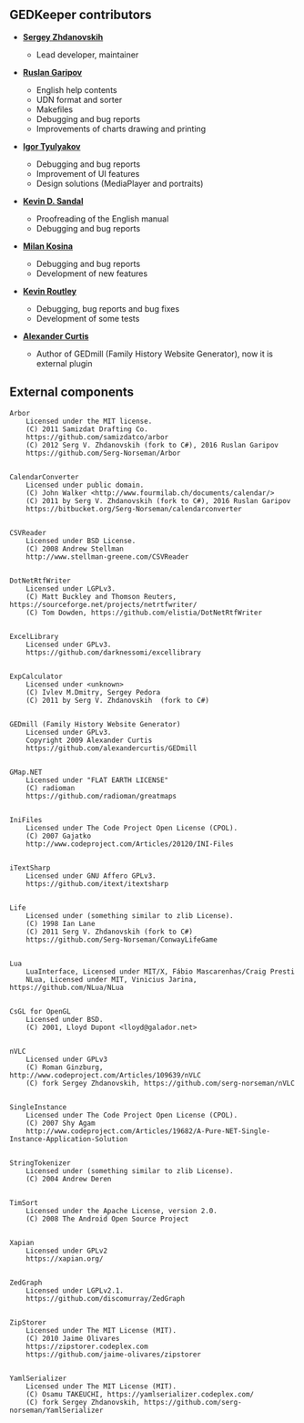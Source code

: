 ﻿## GEDKeeper contributors

* **[Sergey Zhdanovskih](https://github.com/serg-norseman)**

  * Lead developer, maintainer

* **[Ruslan Garipov](https://github.com/ruslangaripov)**

  * English help contents
  * UDN format and sorter
  * Makefiles
  * Debugging and bug reports
  * Improvements of charts drawing and printing

* **[Igor Tyulyakov](https://github.com/g10101k)**

  * Debugging and bug reports
  * Improvement of UI features
  * Design solutions (MediaPlayer and portraits)

* **[Kevin D. Sandal](https://github.com/Dreamer451)**

  * Proofreading of the English manual
  * Debugging and bug reports

* **[Milan Kosina](https://github.com/m-kosina)**

  * Debugging and bug reports
  * Development of new features

* **[Kevin Routley](https://github.com/fire-eggs)**

  * Debugging, bug reports and bug fixes
  * Development of some tests

* **[Alexander Curtis](https://github.com/alexandercurtis)**

  * Author of GEDmill (Family History Website Generator), now it is external plugin


## External components

```
Arbor
    Licensed under the MIT license.
    (C) 2011 Samizdat Drafting Co.
    https://github.com/samizdatco/arbor
    (C) 2012 Serg V. Zhdanovskih (fork to C#), 2016 Ruslan Garipov
    https://github.com/Serg-Norseman/Arbor


CalendarConverter
    Licensed under public domain.
    (C) John Walker <http://www.fourmilab.ch/documents/calendar/>
    (C) 2011 by Serg V. Zhdanovskih (fork to C#), 2016 Ruslan Garipov
    https://bitbucket.org/Serg-Norseman/calendarconverter


CSVReader
    Licensed under BSD License.
    (C) 2008 Andrew Stellman
    http://www.stellman-greene.com/CSVReader


DotNetRtfWriter
    Licensed under LGPLv3.
    (C) Matt Buckley and Thomson Reuters, https://sourceforge.net/projects/netrtfwriter/
    (C) Tom Dowden, https://github.com/elistia/DotNetRtfWriter


ExcelLibrary
    Licensed under GPLv3.
    https://github.com/darknessomi/excellibrary


ExpCalculator
    Licensed under <unknown>
    (C) Ivlev M.Dmitry, Sergey Pedora
    (C) 2011 by Serg V. Zhdanovskih  (fork to C#)


GEDmill (Family History Website Generator)
    Licensed under GPLv3.
    Copyright 2009 Alexander Curtis
    https://github.com/alexandercurtis/GEDmill


GMap.NET
    Licensed under "FLAT EARTH LICENSE"
    (C) radioman
    https://github.com/radioman/greatmaps


IniFiles
    Licensed under The Code Project Open License (CPOL).
    (C) 2007 Gajatko
    http://www.codeproject.com/Articles/20120/INI-Files


iTextSharp
    Licensed under GNU Affero GPLv3.
    https://github.com/itext/itextsharp


Life
    Licensed under (something similar to zlib License).
    (C) 1998 Ian Lane
    (C) 2011 Serg V. Zhdanovskih (fork to C#)
    https://github.com/Serg-Norseman/ConwayLifeGame


Lua
    LuaInterface, Licensed under MIT/X, Fábio Mascarenhas/Craig Presti
    NLua, Licensed under MIT, Vinicius Jarina, https://github.com/NLua/NLua


CsGL for OpenGL
    Licensed under BSD.
    (C) 2001, Lloyd Dupont <lloyd@galador.net>


nVLC
    Licensed under GPLv3
    (C) Roman Ginzburg, http://www.codeproject.com/Articles/109639/nVLC
    (C) fork Sergey Zhdanovskih, https://github.com/serg-norseman/nVLC


SingleInstance
    Licensed under The Code Project Open License (CPOL).
    (C) 2007 Shy Agam
    http://www.codeproject.com/Articles/19682/A-Pure-NET-Single-Instance-Application-Solution


StringTokenizer
    Licensed under (something similar to zlib License).
    (C) 2004 Andrew Deren


TimSort
    Licensed under the Apache License, version 2.0.
    (C) 2008 The Android Open Source Project


Xapian
    Licensed under GPLv2
    https://xapian.org/


ZedGraph
    Licensed under LGPLv2.1.
    https://github.com/discomurray/ZedGraph


ZipStorer
    Licensed under The MIT License (MIT).
    (C) 2010 Jaime Olivares
    https://zipstorer.codeplex.com
    https://github.com/jaime-olivares/zipstorer


YamlSerializer
    Licensed under The MIT License (MIT).
    (C) Osamu TAKEUCHI, https://yamlserializer.codeplex.com/
    (C) fork Sergey Zhdanovskih, https://github.com/serg-norseman/YamlSerializer
```
